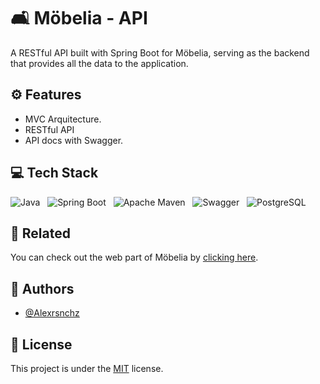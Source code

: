 
# 🛋 Möbelia - API

A RESTful API built with Spring Boot for Möbelia, serving as the backend that provides all the data to the application.

## ⚙️ Features

- MVC Arquitecture.
- RESTful API
- API docs with Swagger.

## 💻 Tech Stack

![Java](https://img.shields.io/badge/java-%23ED8B00.svg?style=for-the-badge&logo=openjdk&logoColor=white)&nbsp;&nbsp;&nbsp;![Spring Boot](https://img.shields.io/badge/Spring_Boot-6DB33F?style=for-the-badge&logo=spring-boot&logoColor=white)&nbsp;&nbsp;&nbsp;![Apache Maven](https://img.shields.io/badge/apache_maven-C71A36?style=for-the-badge&logo=apachem)&nbsp;&nbsp;&nbsp;![Swagger](https://img.shields.io/badge/Swagger-85EA2D?style=for-the-badge&logo=Swagger&logoColor=white)&nbsp;&nbsp;&nbsp;![PostgreSQL](https://img.shields.io/badge/PostgreSQL-316192?style=for-the-badge&logo=postgresql&logoColor=white)&nbsp;&nbsp;&nbsp;
## 🔗 Related

You can check out the web part of Möbelia by [clicking here](https://github.com/Alexrsnchz/mobelia-web).

## 👤 Authors

- [@Alexrsnchz](https://www.github.com/Alexrsnchz)

## 📜 License

This project is under the [MIT](https://choosealicense.com/licenses/mit/) license.
